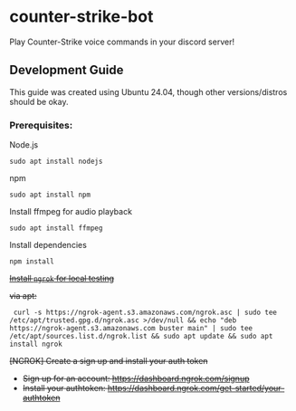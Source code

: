 # counter-strike-bot
Play Counter-Strike voice commands in your discord server!


## Development Guide
This guide was created using Ubuntu 24.04, though other versions/distros should be okay.

### Prerequisites:
Node.js
```
sudo apt install nodejs
```
npm
```
sudo apt install npm
```


Install ffmpeg for audio playback
```
sudo apt install ffmpeg
```

Install dependencies
```
npm install
```





~~[Install `ngrok` for local testing](https://ngrok.com/download)~~

~~via apt:~~
```
 curl -s https://ngrok-agent.s3.amazonaws.com/ngrok.asc | sudo tee /etc/apt/trusted.gpg.d/ngrok.asc >/dev/null && echo "deb https://ngrok-agent.s3.amazonaws.com buster main" | sudo tee /etc/apt/sources.list.d/ngrok.list && sudo apt update && sudo apt install ngrok
```

~~[NGROK] Create a sign up and install your auth token~~
- ~~Sign up for an account: https://dashboard.ngrok.com/signup~~
- ~~Install your authtoken: https://dashboard.ngrok.com/get-started/your-authtoken~~

